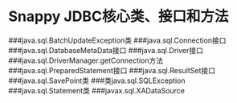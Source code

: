 # Snappy JDBC核心类、接口和方法
###java.sql.BatchUpdateException类
###java.sql.Connection接口
###java.sql.DatabaseMetaData接口
###java.sql.Driver接口
###java.sql.DriverManager.getConnection方法
###java.sql.PreparedStatement接口
###java.sql.ResultSet接口
###java.sql.SavePoint类
###类java.sql.SQLException
###java.sql.Statement类
###javax.sql.XADataSource